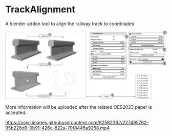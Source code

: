 # TrackAlignment
A blender addon tool to align the railway track to coordinates

![Workflow](Workflow.jpg)

More information will be uploaded after the related OES2023 paper is accepted.


https://user-images.githubusercontent.com/82582362/227495762-95b228d9-0b91-426c-822a-70f8445a9258.mp4

